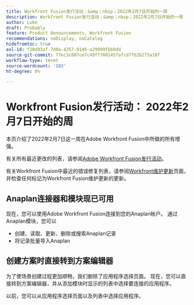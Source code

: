 ```yaml
---
title: Workfront Fusion发行活动：&amp；nbsp；2022年2月7日开始的一周
description: Workfront Fusion发行活动：&amp；nbsp；2022年2月7日开始的一周
author: Luke
draft: Probably
feature: Product Announcements, Workfront Fusion
recommendations: noDisplay, noCatalog
hidefromtoc: true
exl-id: f20d93af-7d0a-4257-9146-a29999fbb0dd
source-git-commit: 77ec3c007ce7c49ff760145fafcd7f62b273a18f
workflow-type: tm+mt
source-wordcount: '183'
ht-degree: 0%

---
```


# Workfront Fusion发行活动： 2022年2月7日开始的周

本页介绍了2022年2月7日这一周在Adobe Workfront Fusion中所做的所有增强。

有关所有最近更改的列表，请参阅[Adobe Workfront Fusion发行活动](/help/workfront-fusion/fusion-product-releases/fusion-release-activity.md)。

有关Workfront Fusion中最近的错误修复列表，请参阅[Workfront维护更新](https://experienceleague.adobe.com/docs/workfront-known-issues/releases/current-updates.html?lang=zh-Hans)页面，并检查任何标记为Workfront Fusion维护更新的更新。

## Anaplan连接器和模块现已可用

现在，您可以使用Adobe Workfront Fusion连接到您的Anaplan帐户。 通过Anaplan模块，您可以

* 创建、读取、更新、删除或搜索Anaplan记录
* 将记录批量导入Anaplan

## 创建方案时直接转到方案编辑器

为了使场景创建过程更加顺畅，我们删除了应用程序选择页面。 现在，您可以直接转到方案编辑器，并从添加模块时显示的列表中选择要连接的应用程序。

以前，您可以从应用程序选择页面以及列表中选择应用程序。
